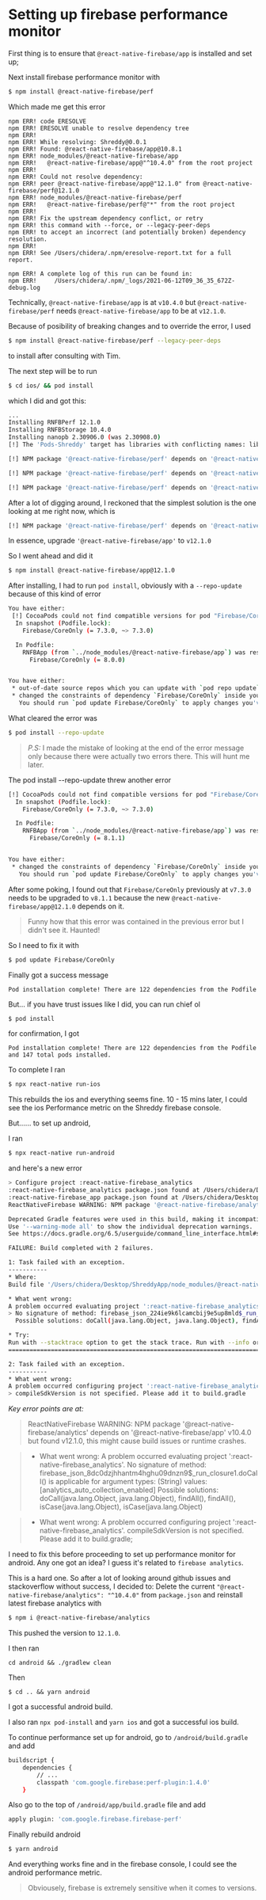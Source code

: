 # Setting up firebase performance monitor


First thing is to ensure that `@react-native-firebase/app` is installed and set up;

Next install firebase performance monitor with 

```sh
$ npm install @react-native-firebase/perf
```

Which made me get this error

```
npm ERR! code ERESOLVE
npm ERR! ERESOLVE unable to resolve dependency tree
npm ERR! 
npm ERR! While resolving: Shreddy@0.0.1
npm ERR! Found: @react-native-firebase/app@10.8.1
npm ERR! node_modules/@react-native-firebase/app
npm ERR!   @react-native-firebase/app@"^10.4.0" from the root project
npm ERR! 
npm ERR! Could not resolve dependency:
npm ERR! peer @react-native-firebase/app@"12.1.0" from @react-native-firebase/perf@12.1.0
npm ERR! node_modules/@react-native-firebase/perf
npm ERR!   @react-native-firebase/perf@"*" from the root project
npm ERR! 
npm ERR! Fix the upstream dependency conflict, or retry
npm ERR! this command with --force, or --legacy-peer-deps
npm ERR! to accept an incorrect (and potentially broken) dependency resolution.
npm ERR! 
npm ERR! See /Users/chidera/.npm/eresolve-report.txt for a full report.

npm ERR! A complete log of this run can be found in:
npm ERR!     /Users/chidera/.npm/_logs/2021-06-12T09_36_35_672Z-debug.log
```

Technically, `@react-native-firebase/app` is at `v10.4.0` but `@react-native-firebase/perf` needs `@react-native-firebase/app` to be at `v12.1.0`. 

Because of posibility of breaking changes and to override the error, I used 
```sh
$ npm install @react-native-firebase/perf --legacy-peer-deps
```

to install after consulting with Tim.

The next step will be to run 
```sh
$ cd ios/ && pod install
```

which I did and got this: 
```sh
...
Installing RNFBPerf 12.1.0
Installing RNFBStorage 10.4.0
Installing nanopb 2.30906.0 (was 2.30908.0)
[!] The 'Pods-Shreddy' target has libraries with conflicting names: libgoogleutilities.a.

[!] NPM package '@react-native-firebase/perf' depends on '@react-native-firebase/app' v12.1.0 but found v10.4.0, this might cause build issues or runtime crashes.

[!] NPM package '@react-native-firebase/perf' depends on '@react-native-firebase/app' v12.1.0 but found v10.4.0, this might cause build issues or runtime crashes.

[!] NPM package '@react-native-firebase/perf' depends on '@react-native-firebase/app' v12.1.0 but found v10.4.0, this might cause build issues or runtime crashes.
```

After a lot of digging around, I reckoned that the simplest solution is the one looking at me right now, which is 
```sh
[!] NPM package '@react-native-firebase/perf' depends on '@react-native-firebase/app' v12.1.0 but found v10.4.0, this might cause build issues or runtime crashes.
```
In essence, upgrade `'@react-native-firebase/app'` to `v12.1.0`

So I went ahead and did it
```sh
$ npm install @react-native-firebase/app@12.1.0
```

After installing, I had to run `pod install`, obviously with a `--repo-update` because of this kind of error 
```sh
You have either:
 [!] CocoaPods could not find compatible versions for pod "Firebase/CoreOnly":
  In snapshot (Podfile.lock):
    Firebase/CoreOnly (= 7.3.0, ~> 7.3.0)

  In Podfile:
    RNFBApp (from `../node_modules/@react-native-firebase/app`) was resolved to 12.1.0, which depends on
      Firebase/CoreOnly (= 8.0.0)


You have either:
 * out-of-date source repos which you can update with `pod repo update` or with `pod install --repo-update`.
 * changed the constraints of dependency `Firebase/CoreOnly` inside your development pod `RNFBApp`.
   You should run `pod update Firebase/CoreOnly` to apply changes you've made.
```

What cleared the error was
```sh
$ pod install --repo-update
```

> *P.S:* I made the mistake of looking at the end of the error message only because there were actually two errors there. This will hunt me later. 

The pod install --repo-update threw another error 
```sh
[!] CocoaPods could not find compatible versions for pod "Firebase/CoreOnly":
  In snapshot (Podfile.lock):
    Firebase/CoreOnly (= 7.3.0, ~> 7.3.0)

  In Podfile:
    RNFBApp (from `../node_modules/@react-native-firebase/app`) was resolved to 12.1.0, which depends on
      Firebase/CoreOnly (= 8.1.1)


You have either:
 * changed the constraints of dependency `Firebase/CoreOnly` inside your development pod `RNFBApp`.
   You should run `pod update Firebase/CoreOnly` to apply changes you've made.
```

After some poking, I found out that `Firebase/CoreOnly` previously at `v7.3.0` needs to be upgraded to `v8.1.1` because the new `@react-native-firebase/app@12.1.0` depends on it.

> Funny how that this error was contained in the previous error but I didn't see it. Haunted!

So I need to fix it with 
```sh
$ pod update Firebase/CoreOnly
```

Finally got a success message 
```sh
Pod installation complete! There are 122 dependencies from the Podfile and 147 total pods installed.
```

But... if you have trust issues like I did, you can run chief ol
```
$ pod install
```

for confirmation, I got

```
Pod installation complete! There are 122 dependencies from the Podfile and 147 total pods installed.
```

To complete I ran 
```sh
$ npx react-native run-ios
```
This rebuilds the ios and everything seems fine. 10 - 15 mins later, I could see the ios Performance metric on the Shreddy firebase console.

But...... to set up android,

I ran 

```sh 
$ npx react-native run-android
```

and here's a new error
```sh
> Configure project :react-native-firebase_analytics
:react-native-firebase_analytics package.json found at /Users/chidera/Desktop/ShreddyApp/node_modules/@react-native-firebase/analytics/package.json
:react-native-firebase_app package.json found at /Users/chidera/Desktop/ShreddyApp/node_modules/@react-native-firebase/app/package.json
ReactNativeFirebase WARNING: NPM package '@react-native-firebase/analytics' depends on '@react-native-firebase/app' v10.4.0 but found v12.1.0, this might cause build issues or runtime crashes.

Deprecated Gradle features were used in this build, making it incompatible with Gradle 7.0.
Use '--warning-mode all' to show the individual deprecation warnings.
See https://docs.gradle.org/6.5/userguide/command_line_interface.html#sec:command_line_warnings

FAILURE: Build completed with 2 failures.

1: Task failed with an exception.
-----------
* Where:
Build file '/Users/chidera/Desktop/ShreddyApp/node_modules/@react-native-firebase/analytics/android/build.gradle' line: 71

* What went wrong:
A problem occurred evaluating project ':react-native-firebase_analytics'.
> No signature of method: firebase_json_224ie9k6lcamcbij9e5up8mld$_run_closure1.doCall() is applicable for argument types: (String) values: [analytics_auto_collection_enabled]
  Possible solutions: doCall(java.lang.Object, java.lang.Object), findAll(), findAll(), isCase(java.lang.Object), isCase(java.lang.Object)

* Try:
Run with --stacktrace option to get the stack trace. Run with --info or --debug option to get more log output. Run with --scan to get full insights.
==============================================================================

2: Task failed with an exception.
-----------
* What went wrong:
A problem occurred configuring project ':react-native-firebase_analytics'.
> compileSdkVersion is not specified. Please add it to build.gradle
```

*Key error points are at:*

> ReactNativeFirebase WARNING: NPM package '@react-native-firebase/analytics' depends on '@react-native-firebase/app' v10.4.0 but found v12.1.0, this might cause build issues or runtime crashes.

> * What went wrong:
A problem occurred evaluating project ':react-native-firebase_analytics'.
> No signature of method: firebase_json_8dc0dzjhhantm4hghu09dnzn9$_run_closure1.doCall() is applicable for argument types: (String) values: [analytics_auto_collection_enabled]
  Possible solutions: doCall(java.lang.Object, java.lang.Object), findAll(), findAll(), isCase(java.lang.Object), isCase(java.lang.Object)

> * What went wrong:
A problem occurred configuring project ':react-native-firebase_analytics'.
compileSdkVersion is not specified. Please add it to build.gradle;


I need to fix this before proceeding to set up performance monitor for android. Any one got an idea? I guess it's related to `firebase analytics`.

This is a hard one. So after a lot of looking around github issues and stackoverflow without success, I decided to: Delete the current `"@react-native-firebase/analytics": "^10.4.0"` from `package.json` and reinstall latest firebase analytics with

```sh
$ npm i @react-native-firebase/analytics
```

This pushed the version to `12.1.0`.

I then ran 
```
cd android && ./gradlew clean
```

Then 
```
$ cd .. && yarn android
```

I got a successful android build.

I also ran `npx pod-install` and `yarn ios` and got a successful ios build.

To continue performance set up for android, go to `/android/build.gradle` and add 
```sh
buildscript {
    dependencies {
        // ...
        classpath 'com.google.firebase:perf-plugin:1.4.0'
    }
```

Also go to the top of `/android/app/build.gradle` file and add 
```sh
apply plugin: 'com.google.firebase.firebase-perf'
```

Finally rebuild android
```sh
$ yarn android
```

And everything works fine and in the firebase console, I could see the android performance metric.

> Obviousely, firebase is extremely sensitive when it comes to versions.

